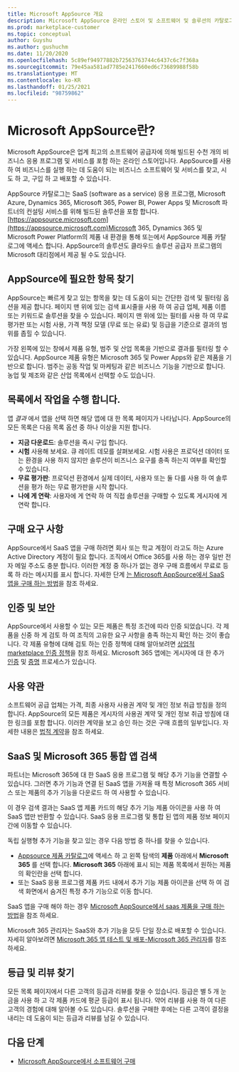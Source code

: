 ```yaml
---
title: Microsoft AppSource 개요
description: Microsoft AppSource 온라인 스토어 및 소프트웨어 및 솔루션의 카탈로그를 찾고 확장 하는 방법에 대해 알아봅니다.
ms.prod: marketplace-customer
ms.topic: conceptual
author: Guyshu
ms.author: gushuchm
ms.date: 11/20/2020
ms.openlocfilehash: 5c89ef94977882b72563763744c6437c6c7f368a
ms.sourcegitcommit: 79e45aa581ad7785e2417660ed6c73689988f58b
ms.translationtype: MT
ms.contentlocale: ko-KR
ms.lasthandoff: 01/25/2021
ms.locfileid: "98759862"
---
```

# <a name="what-is-microsoft-appsource"></a>Microsoft AppSource란?

Microsoft AppSource은 업계 최고의 소프트웨어 공급자에 의해 빌드된 수천 개의 비즈니스 응용 프로그램 및 서비스를 포함 하는 온라인 스토어입니다. AppSource를 사용 하 여 비즈니스를 실행 하는 데 도움이 되는 비즈니스 소프트웨어 및 서비스를 찾고, 시도 하 고, 구입 하 고 배포할 수 있습니다.

AppSource 카탈로그는 SaaS (software as a service) 응용 프로그램, Microsoft Azure, Dynamics 365, Microsoft 365, Power BI, Power Apps 및 Microsoft 파트너의 컨설팅 서비스를 위해 빌드된 솔루션을 포함 합니다. [https://appsource.microsoft.com](https://appsource.microsoft.com)Microsoft 365, Dynamics 365 및 Microsoft Power Platform의 제품 내 환경을 통해 또는에서 AppSource 제품 카탈로그에 액세스 합니다. AppSource의 솔루션도 클라우드 솔루션 공급자 프로그램의 Microsoft 대리점에서 제공 될 수도 있습니다.

## <a name="find-what-you-need-on-appsource"></a>AppSource에 필요한 항목 찾기

AppSource는 빠르게 찾고 있는 항목을 찾는 데 도움이 되는 간단한 검색 및 필터링 옵션을 제공 합니다. 페이지 맨 위에 있는 검색 표시줄을 사용 하 여 공급 업체, 제품 이름 또는 키워드로 솔루션을 찾을 수 있습니다. 페이지 맨 위에 있는 필터를 사용 하 여 무료 평가판 또는 시험 사용, 가격 책정 모델 (무료 또는 유료) 및 등급을 기준으로 결과의 범위를 좁힐 수 있습니다.

가장 왼쪽에 있는 창에서 제품 유형, 범주 및 산업 목록을 기반으로 결과를 필터링 할 수 있습니다. AppSource 제품 유형은 Microsoft 365 및 Power Apps와 같은 제품을 기반으로 합니다. 범주는 공동 작업 및 마케팅과 같은 비즈니스 기능을 기반으로 합니다. 농업 및 제조와 같은 산업 목록에서 선택할 수도 있습니다.

## <a name="take-action-on-a-listing"></a>목록에서 작업을 수행 합니다.

앱 _결과_ 에서 앱을 선택 하면 해당 앱에 대 한 목록 페이지가 나타납니다. AppSource의 모든 목록은 다음 목록 옵션 중 하나 이상을 지원 합니다.

- **지금 다운로드**: 솔루션을 즉시 구입 합니다.
- **시험** 사용해 보세요. 큐 레이트 데모를 살펴보세요. 시험 사용은 프로덕션 데이터 또는 환경을 사용 하지 않지만 솔루션이 비즈니스 요구를 충족 하는지 여부를 확인할 수 있습니다.
- **무료 평가판**: 프로덕션 환경에서 실제 데이터, 사용자 또는 둘 다를 사용 하 여 솔루션을 평가 하는 무료 평가판을 시작 합니다.
- **나에 게 연락**: 사용자에 게 연락 하 여 직접 솔루션을 구매할 수 있도록 게시자에 게 연락 합니다.

## <a name="purchasing-requirements"></a>구매 요구 사항

AppSource에서 SaaS 앱을 구매 하려면 회사 또는 학교 계정이 라고도 하는 Azure Active Directory 계정이 필요 합니다. 조직에서 Office 365를 사용 하는 경우 일반 전자 메일 주소도 충분 합니다. 이러한 계정 중 하나가 없는 경우 구매 흐름에서 무료로 등록 하 라는 메시지를 표시 합니다. 자세한 단계 [는 Microsoft AppSource에서 SaaS 앱을 구매 하는 방법](purchase-software-appsource.md)을 참조 하세요.

## <a name="certification-and-security"></a>인증 및 보안

AppSource에서 사용할 수 있는 모든 제품은 특정 조건에 따라 인증 되었습니다. 각 제품을 신중 하 게 검토 하 여 조직의 고유한 요구 사항을 충족 하는지 확인 하는 것이 좋습니다. 각 제품 유형에 대해 검토 하는 인증 정책에 대해 알아보려면 [상업적 marketplace 인증 정책](/legal/marketplace/certification-policies)을 참조 하세요. Microsoft 365 앱에는 게시자에 대 한 추가 [인증](/microsoft-365-app-certification/docs/enterprise-app-certification-guide) 및 [증명](/microsoft-365-app-certification/docs/enterprise-app-attestation-guide) 프로세스가 있습니다.

## <a name="terms-and-conditions"></a>사용 약관

소프트웨어 공급 업체는 가격, 최종 사용자 사용권 계약 및 개인 정보 취급 방침을 정의 합니다. AppSource의 모든 제품은 게시자의 사용권 계약 및 개인 정보 취급 방침에 대 한 링크를 포함 합니다. 이러한 계약을 보고 승인 하는 것은 구매 흐름의 일부입니다. 자세한 내용은 [법적 계약](legal-contracts.md)을 참조 하세요.

## <a name="discover-saas-and-microsoft-365-integrated-apps"></a>SaaS 및 Microsoft 365 통합 앱 검색

파트너는 Microsoft 365에 대 한 SaaS 응용 프로그램 및 해당 추가 기능을 연결할 수 있습니다. 그러면 추가 기능과 연결 된 SaaS 앱을 가져올 때 특정 Microsoft 365 서비스 또는 제품의 추가 기능을 다운로드 하 여 사용할 수 있습니다.

이 경우 검색 결과는 SaaS 앱 제품 카드의 해당 추가 기능 제품 아이콘을 사용 하 여 SaaS 앱만 반환할 수 있습니다. SaaS 응용 프로그램 및 통합 된 앱의 제품 정보 페이지 간에 이동할 수 있습니다.

독립 실행형 추가 기능을 찾고 있는 경우 다음 방법 중 하나를 찾을 수 있습니다.

- [Appsource 제품 카탈로그](https://appsource.microsoft.com/marketplace/apps/)에 액세스 하 고 왼쪽 탐색의 **제품** 아래에서 **Microsoft 365** 를 선택 합니다. **Microsoft 365** 아래에 표시 되는 제품 목록에서 원하는 제품의 확인란을 선택 합니다.
- 또는 SaaS 응용 프로그램 제품 카드 내에서 추가 기능 제품 아이콘을 선택 하 여 검색 화면에서 숨겨진 특정 추가 기능으로 이동 합니다.

SaaS 앱을 구매 해야 하는 경우 [Microsoft AppSource에서 saas 제품을 구매 하는 방법](purchase-software-appsource.md)을 참조 하세요.

Microsoft 365 관리자는 SaaS와 추가 기능을 모두 단일 장소로 배포할 수 있습니다. 자세히 알아보려면 [Microsoft 365 앱 테스트 및 배포-Microsoft 365 관리자](/microsoft-365/admin/manage/test-and-deploy-microsoft-365-apps)를 참조 하세요.

## <a name="find-ratings-and-reviews"></a>등급 및 리뷰 찾기

모든 목록 페이지에서 다른 고객의 등급과 리뷰를 찾을 수 있습니다. 등급은 별 5 개 눈금을 사용 하 고 각 제품 카드에 평균 등급이 표시 됩니다. 약어 리뷰를 사용 하 여 다른 고객의 경험에 대해 알아볼 수도 있습니다. 솔루션을 구매한 후에는 다른 고객이 결정을 내리는 데 도움이 되는 등급과 리뷰를 남길 수 있습니다.

## <a name="next-steps"></a>다음 단계

- [Microsoft AppSource에서 소프트웨어 구매](purchase-software-appsource.md)
